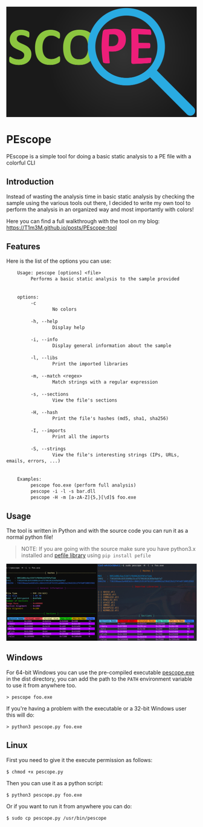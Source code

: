 ![PEscope Cover](/assets/pescope-cover.png)

# PEscope

PEscope is a simple tool for doing a basic static analysis to a PE file with a colorful CLI


## Introduction

Instead of wasting the analysis time in basic static analysis by checking the sample using the various tools out there, I decided to write my own tool to perform the analysis in an organized way and most importantly with colors!

Here you can find a full walkthrough with the tool on my blog: https://T1m3M.github.io/posts/PEscope-tool


## Features

Here is the list of the options you can use:

```
    Usage: pescope [options] <file>
         Performs a basic static analysis to the sample provided


    options:
         -c
                 No colors

         -h, --help
                 Display help

         -i, --info
                 Display general information about the sample

         -l, --libs
                 Print the imported libraries

         -m, --match <regex>
                 Match strings with a regular expression

         -s, --sections
                 View the file's sections

         -H, --hash
                 Print the file's hashes (md5, sha1, sha256)

         -I, --imports
                 Print all the imports

         -S, --strings
                 View the file's interesting strings (IPs, URLs, emails, errors, ...)


    Examples:
         pescope foo.exe (perform full analysis)
         pescope -i -l -s bar.dll
         pescope -H -m [a-zA-Z]{5,}[\d]$ foo.exe
```

## Usage

The tool is written in Python and with the source code you can run it as a normal python file!

> NOTE: If you are going with the source make sure you have python3.x installed and [pefile library](https://pypi.org/project/pefile/) using ```pip install pefile```


![PEscope on Windows and Linux](/assets/pescope-win-linux.jpg)


## Windows

For 64-bit Windows you can use the pre-compiled executable [pescope.exe](dist/) in the dist directory, you can add the path to the ```PATH``` environment variable to use it from anywhere too.

```console
> pescope foo.exe
```

If you're having a problem with the executable or a 32-bit Windows user this will do:

```console
> python3 pescope.py foo.exe

```


## Linux

First you need to give it the execute permission as follows:

```terminal
$ chmod +x pescope.py
```

Then you can use it as a python script:

```terminal
$ python3 pescope.py foo.exe
```

Or if you want to run it from anywhere you can do:

```terminal
$ sudo cp pescope.py /usr/bin/pescope
```

